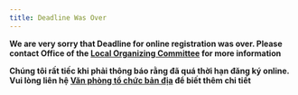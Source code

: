 ```yaml
---
title: Deadline Was Over
---
```


**We are very sorry that Deadline for online registration was over. Please contact Office of the [Local Organizing Committee](/contact/) for more information**

**Chúng tôi rất tiếc khi phải thông báo rằng đã quá thời hạn đăng ký online. Vui lòng liên hệ [Văn phòng tổ chức bản địa](/contact/) để biết thêm chi tiết**
